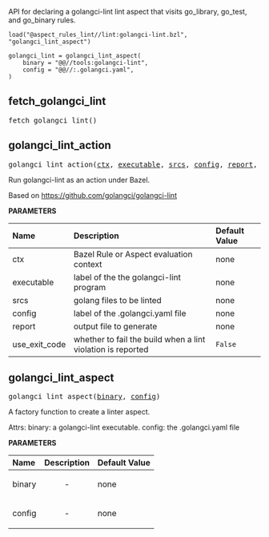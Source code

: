 <!-- Generated with Stardoc: http://skydoc.bazel.build -->

API for declaring a golangci-lint lint aspect that visits go_library, go_test, and go_binary rules.

```
load("@aspect_rules_lint//lint:golangci-lint.bzl", "golangci_lint_aspect")

golangci_lint = golangci_lint_aspect(
    binary = "@@//tools:golangci-lint",
    config = "@@//:.golangci.yaml",
)
```


<a id="fetch_golangci_lint"></a>

## fetch_golangci_lint

<pre>
fetch_golangci_lint()
</pre>





<a id="golangci_lint_action"></a>

## golangci_lint_action

<pre>
golangci_lint_action(<a href="#golangci_lint_action-ctx">ctx</a>, <a href="#golangci_lint_action-executable">executable</a>, <a href="#golangci_lint_action-srcs">srcs</a>, <a href="#golangci_lint_action-config">config</a>, <a href="#golangci_lint_action-report">report</a>, <a href="#golangci_lint_action-use_exit_code">use_exit_code</a>)
</pre>

Run golangci-lint as an action under Bazel.

Based on https://github.com/golangci/golangci-lint


**PARAMETERS**


| Name  | Description | Default Value |
| :------------- | :------------- | :------------- |
| <a id="golangci_lint_action-ctx"></a>ctx |  Bazel Rule or Aspect evaluation context   |  none |
| <a id="golangci_lint_action-executable"></a>executable |  label of the the golangci-lint program   |  none |
| <a id="golangci_lint_action-srcs"></a>srcs |  golang files to be linted   |  none |
| <a id="golangci_lint_action-config"></a>config |  label of the .golangci.yaml file   |  none |
| <a id="golangci_lint_action-report"></a>report |  output file to generate   |  none |
| <a id="golangci_lint_action-use_exit_code"></a>use_exit_code |  whether to fail the build when a lint violation is reported   |  <code>False</code> |


<a id="golangci_lint_aspect"></a>

## golangci_lint_aspect

<pre>
golangci_lint_aspect(<a href="#golangci_lint_aspect-binary">binary</a>, <a href="#golangci_lint_aspect-config">config</a>)
</pre>

A factory function to create a linter aspect.

Attrs:
    binary: a golangci-lint executable.
    config: the .golangci.yaml file

**PARAMETERS**


| Name  | Description | Default Value |
| :------------- | :------------- | :------------- |
| <a id="golangci_lint_aspect-binary"></a>binary |  <p align="center"> - </p>   |  none |
| <a id="golangci_lint_aspect-config"></a>config |  <p align="center"> - </p>   |  none |


